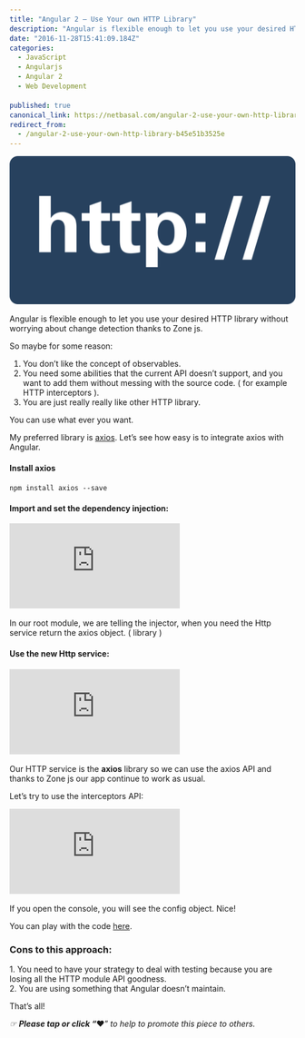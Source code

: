 ```yaml
---
title: "Angular 2 — Use Your own HTTP Library"
description: "Angular is flexible enough to let you use your desired HTTP library without worrying about change detection thanks to Zone js. In our root module, we are telling the injector, when you need the Http…"
date: "2016-11-28T15:41:09.184Z"
categories: 
  - JavaScript
  - Angularjs
  - Angular 2
  - Web Development

published: true
canonical_link: https://netbasal.com/angular-2-use-your-own-http-library-b45e51b3525e
redirect_from:
  - /angular-2-use-your-own-http-library-b45e51b3525e
---
```


![](./asset-1.png)

Angular is flexible enough to let you use your desired HTTP library without worrying about change detection thanks to Zone js.

So maybe for some reason:

1.  You don’t like the concept of observables.
2.  You need some abilities that the current API doesn’t support, and you want to add them without messing with the source code. ( for example HTTP interceptors ).
3.  You are just really really like other HTTP library.

You can use what ever you want.

My preferred library is [axios](https://github.com/mzabriskie/axios). Let’s see how easy is to integrate axios with Angular.

#### Install axios

```
npm install axios --save
```

#### Import and set the dependency injection:

<Embed src="https://gist.github.com/NetanelBasal/8efe80bc33c57a83f83205dd669a1f11.js" aspectRatio={0.357} caption="" />

In our root module, we are telling the injector, when you need the Http service return the axios object. ( library )

#### Use the new Http service:

<Embed src="https://gist.github.com/NetanelBasal/6d3ba0f18bd0c5f477fe6e46826cc239.js" aspectRatio={0.357} caption="" />

Our HTTP service is the **axios** library so we can use the axios API and thanks to Zone js our app continue to work as usual.

Let’s try to use the interceptors API:

<Embed src="https://gist.github.com/NetanelBasal/193db265aba2bef15709423aaac5ca17.js" aspectRatio={0.357} caption="" />

If you open the console, you will see the config object. Nice!

You can play with the code [here](https://plnkr.co/edit/zQGUIHBmPpLBHcVMVIEI?p=preview).

### Cons to this approach:

1\. You need to have your strategy to deal with testing because you are losing all the HTTP module API goodness.   
2\. You are using something that Angular doesn’t maintain.

That’s all!

_☞_ **_Please tap or click “︎_**❤” _to help to promote this piece to others._
